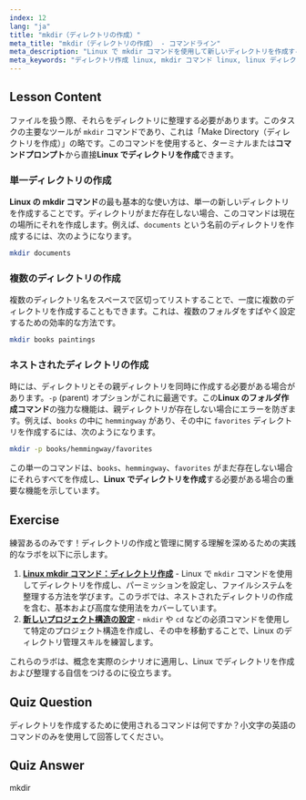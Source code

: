 ```yaml
---
index: 12
lang: "ja"
title: "mkdir（ディレクトリの作成）"
meta_title: "mkdir（ディレクトリの作成） - コマンドライン"
meta_description: "Linux で mkdir コマンドを使用して新しいディレクトリを作成する方法を学びます。このガイドでは、コマンドプロンプトから複数のディレクトリや親ディレクトリを作成する方法を含め、フォルダ作成 Linux コマンドについて解説します。"
meta_keywords: "ディレクトリ作成 linux, mkdir コマンド linux, linux ディレクトリ作成，コマンドプロンプト ディレクトリ作成，フォルダ作成 linux コマンド，mkdir, ディレクトリ作成，linux"
---
```


## Lesson Content

ファイルを扱う際、それらをディレクトリに整理する必要があります。このタスクの主要なツールが `mkdir` コマンドであり、これは「Make Directory（ディレクトリを作成）」の略です。このコマンドを使用すると、ターミナルまたは**コマンドプロンプト**から直接**Linux でディレクトリを作成**できます。

### 単一ディレクトリの作成

**Linux の mkdir コマンド**の最も基本的な使い方は、単一の新しいディレクトリを作成することです。ディレクトリがまだ存在しない場合、このコマンドは現在の場所にそれを作成します。例えば、`documents` という名前のディレクトリを作成するには、次のようになります。

```bash
mkdir documents
```

### 複数のディレクトリの作成

複数のディレクトリ名をスペースで区切ってリストすることで、一度に複数のディレクトリを作成することもできます。これは、複数のフォルダをすばやく設定するための効率的な方法です。

```bash
mkdir books paintings
```

### ネストされたディレクトリの作成

時には、ディレクトリとその親ディレクトリを同時に作成する必要がある場合があります。`-p` (parent) オプションがこれに最適です。この**Linux のフォルダ作成コマンド**の強力な機能は、親ディレクトリが存在しない場合にエラーを防ぎます。例えば、`books` の中に `hemmingway` があり、その中に `favorites` ディレクトリを作成するには、次のようになります。

```bash
mkdir -p books/hemmingway/favorites
```

この単一のコマンドは、`books`、`hemmingway`、`favorites` がまだ存在しない場合にそれらすべてを作成し、**Linux でディレクトリを作成**する必要がある場合の重要な機能を示しています。

## Exercise

練習あるのみです！ディレクトリの作成と管理に関する理解を深めるための実践的なラボを以下に示します。

1. **[Linux mkdir コマンド：ディレクトリ作成](https://labex.io/ja/labs/linux-linux-mkdir-command-directory-creating-209739)** - Linux で `mkdir` コマンドを使用してディレクトリを作成し、パーミッションを設定し、ファイルシステムを整理する方法を学びます。このラボでは、ネストされたディレクトリの作成を含む、基本および高度な使用法をカバーしています。
2. **[新しいプロジェクト構造の設定](https://labex.io/ja/labs/linux-setting-up-a-new-project-structure-387859)** - `mkdir` や `cd` などの必須コマンドを使用して特定のプロジェクト構造を作成し、その中を移動することで、Linux のディレクトリ管理スキルを練習します。

これらのラボは、概念を実際のシナリオに適用し、Linux でディレクトリを作成および整理する自信をつけるのに役立ちます。

## Quiz Question

ディレクトリを作成するために使用されるコマンドは何ですか？小文字の英語のコマンドのみを使用して回答してください。

## Quiz Answer

mkdir
